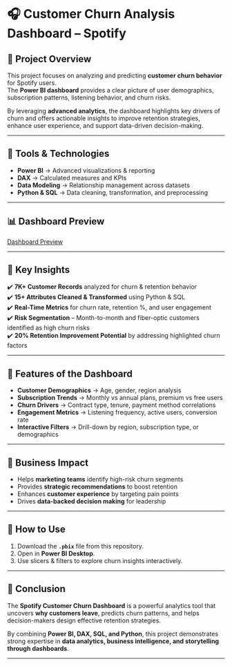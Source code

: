 # 🎧 **Customer Churn Analysis Dashboard – Spotify**

## 📌 **Project Overview**
This project focuses on analyzing and predicting **customer churn behavior** for Spotify users.  
The **Power BI dashboard** provides a clear picture of user demographics, subscription patterns, listening behavior, and churn risks.  

By leveraging **advanced analytics**, the dashboard highlights key drivers of churn and offers actionable insights to improve retention strategies, enhance user experience, and support data-driven decision-making.  

---

## 🔧 **Tools & Technologies**
- **Power BI** → Advanced visualizations & reporting  
- **DAX** → Calculated measures and KPIs  
- **Data Modeling** → Relationship management across datasets  
- **Python & SQL** → Data cleaning, transformation, and preprocessing  

---

## 📊 **Dashboard Preview**
[Dashboard Preview](spotify_dash.png)

---

## 🌟 **Key Insights**
✔️ **7K+ Customer Records** analyzed for churn & retention behavior  
✔️ **15+ Attributes Cleaned & Transformed** using Python & SQL  
✔️ **Real-Time Metrics** for churn rate, retention %, and user engagement  
✔️ **Risk Segmentation** – Month-to-month and fiber-optic customers identified as high churn risks  
✔️ **20% Retention Improvement Potential** by addressing highlighted churn factors  

---

## 📂 **Features of the Dashboard**
- **Customer Demographics** → Age, gender, region analysis  
- **Subscription Trends** → Monthly vs annual plans, premium vs free users  
- **Churn Drivers** → Contract type, tenure, payment method correlations  
- **Engagement Metrics** → Listening frequency, active users, conversion rate  
- **Interactive Filters** → Drill-down by region, subscription type, or demographics  

---

## 🎯 **Business Impact**
- Helps **marketing teams** identify high-risk churn segments  
- Provides **strategic recommendations** to boost retention  
- Enhances **customer experience** by targeting pain points  
- Drives **data-backed decision making** for leadership  

---

## 🚀 **How to Use**
1. Download the **`.pbix`** file from this repository.  
2. Open in **Power BI Desktop**.  
3. Use slicers & filters to explore churn insights interactively.  

---

## 📝 **Conclusion**
The **Spotify Customer Churn Dashboard** is a powerful analytics tool that uncovers **why customers leave**, predicts churn patterns, and helps decision-makers design effective retention strategies.  

By combining **Power BI, DAX, SQL, and Python**, this project demonstrates strong expertise in **data analytics, business intelligence, and storytelling through dashboards**.  

---
